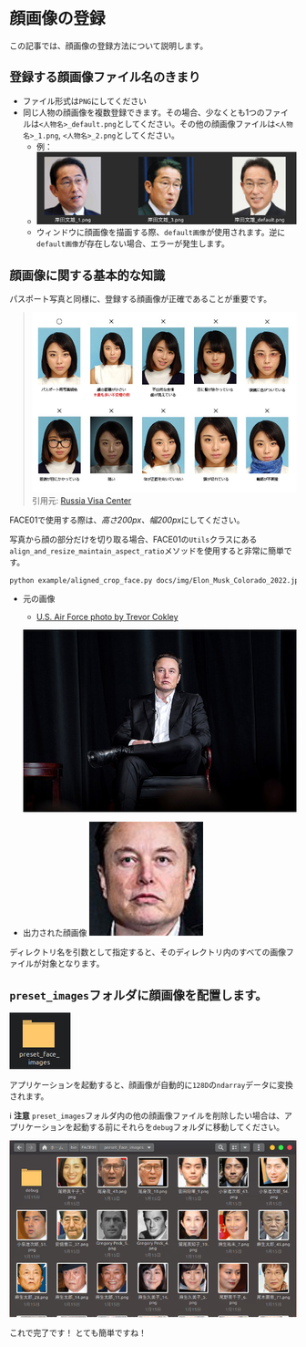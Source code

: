 # 顔画像の登録

この記事では、顔画像の登録方法について説明します。

## 登録する顔画像ファイル名のきまり
- ファイル形式は`PNG`にしてください
- 同じ人物の顔画像を複数登録できます。その場合、少なくとも1つのファイルは`<人物名>_default.png`としてください。その他の顔画像ファイルは`<人物名>_1.png`, `<人物名>_2.png`としてください。
  - 例：
  - ![](assets/2024-08-22-18-48-10.png)
  - ウィンドウに顔画像を描画する際、`default画像`が使用されます。逆に`default画像`が存在しない場合、エラーが発生します。


## 顔画像に関する基本的な知識
パスポート写真と同様に、登録する顔画像が正確であることが重要です。

> ![](../../docs/img/passport.jpg)
> 引用元: [Russia Visa Center](https://visa.d2.r-cms.jp/)

FACE01で使用する際は、*高さ200px、幅200px*にしてください。

写真から顔の部分だけを切り取る場合、FACE01の`Utils`クラスにある`align_and_resize_maintain_aspect_ratio`メソッドを使用すると非常に簡単です。
```bash
python example/aligned_crop_face.py docs/img/Elon_Musk_Colorado_2022.jpg
```
- 元の画像
  - [U.S. Air Force photo by Trevor Cokley](https://commons.wikimedia.org/wiki/File:Elon_Musk_Colorado_2022.jpg)

  ![](../../docs/img/Elon_Musk_Colorado_2022.jpg)

- 出力された顔画像
  ![](../../docs/img/Elon_Musk_Colorado_2022.jpg_align_resize.png)

ディレクトリ名を引数として指定すると、そのディレクトリ内のすべての画像ファイルが対象となります。

## `preset_images`フォルダに顔画像を配置します。

![](../../docs/img/preset_face_images.png)

アプリケーションを起動すると、顔画像が自動的に`128D`の`ndarray`データに変換されます。

ℹ️ **注意**
`preset_images`フォルダ内の他の顔画像ファイルを削除したい場合は、アプリケーションを起動する前にそれらを`debug`フォルダに移動してください。

![](../../docs/img/PASTE_IMAGE_2023-01-23-21-30-46.png)

これで完了です！
とても簡単ですね！
